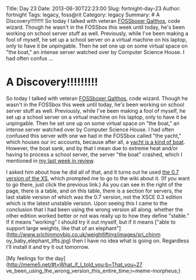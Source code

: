 Title: Day 23
Date: 2013-06-30T22:23:00
Slug: fortnight-day-23
Author: fortnight
Tags: legacy, foss@rit
Category: legacy
Summary: # A Discovery!!!!!!!!!  So today I talked with veteran [FOSSboxer Qalthos](https://github.com/qalthos), code wizard. Though he wasn't in the FOSSbox this week until today, he's been working on school server stuff as well. Previously, while I've been making a fool of myself, he set up a school server on a virtual machine on his laptop, only to have it be unpingable. Then he set one up on some virtual space on "the boat," an intense server watched over by Computer Science House. I had often confus ... 

# A Discovery!!!!!!!!!

So today I talked with veteran [FOSSboxer
Qalthos](https://github.com/qalthos), code wizard. Though he wasn't in the
FOSSbox this week until today, he's been working on school server stuff as
well. Previously, while I've been making a fool of myself, he set up a school
server on a virtual machine on his laptop, only to have it be unpingable. Then
he set one up on some virtual space on "the boat," an intense server watched
over by Computer Science House. I had often confused this server with one we
had in the FOSSbox called "the yacht," which houses our irc accounts, because
after all, a [yacht is a kind of
boat](http://www.charteryachtparadigm.com/images/yacht-paradigm-slide_3.jpg).
However, the boat sank, and by that I mean due to extreme heat and/or having
to process a school server, the server "the boat" crashed, which I mentioned
in [my last week in review](http://foss.rit.edu/node/525).

I asked him about how he did all of that, and it turns out he used [the 0.7
version of the XS](http://wiki.laptop.org/go/XS_Installing_Software), which
prompted me to go to the wiki about it. (If you want to go there, just click
the previous link.) As you can see in the right of the page, there is a table,
and on this table, there is a section for servers, the last stable version of
which was the 0.7 version, not the XSCE 0.3 edition which is the latest
unstable version. Upon seeing this I came to the conclusion that I had been
using the wrong version all along. whether the other edition worked better or
not was really up to how they define "stable." If it means "working" I should
try it out myself, but if it means ["able to support large weights, like that
of an elephant"](http://www.srichinmoybio.co.uk/weightlifting/images/sri_chinm
oy_baby_elephant_lifts.jpg) then I have no idea what is going on. Regardless
I'll install it and try it out tomorrow.

[My feelings for the day](http://meme5.net/#t=What_if_I_told_you;b=That_you~27
ve_been_using_the_wrong_version_this_entire_time;i=meme-morpheus;)

